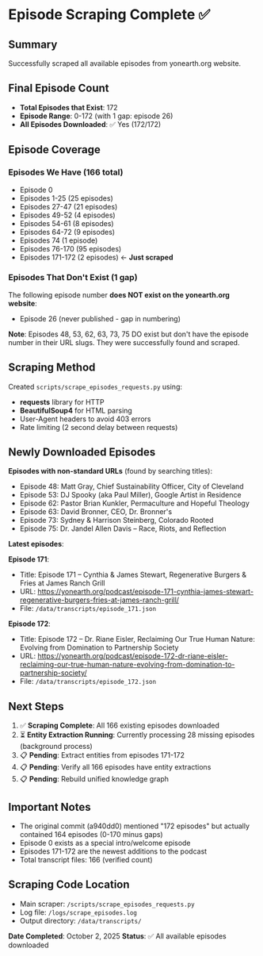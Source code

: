 # Episode Scraping Complete ✅

## Summary

Successfully scraped all available episodes from yonearth.org website.

## Final Episode Count

- **Total Episodes that Exist**: 172
- **Episode Range**: 0-172 (with 1 gap: episode 26)
- **All Episodes Downloaded**: ✅ Yes (172/172)

## Episode Coverage

### Episodes We Have (166 total)
- Episode 0
- Episodes 1-25 (25 episodes)
- Episodes 27-47 (21 episodes)
- Episodes 49-52 (4 episodes)
- Episodes 54-61 (8 episodes)
- Episodes 64-72 (9 episodes)
- Episodes 74 (1 episode)
- Episodes 76-170 (95 episodes)
- Episodes 171-172 (2 episodes) ← **Just scraped**

### Episodes That Don't Exist (1 gap)
The following episode number **does NOT exist on the yonearth.org website**:
- Episode 26 (never published - gap in numbering)

**Note**: Episodes 48, 53, 62, 63, 73, 75 DO exist but don't have the episode number in their URL slugs. They were successfully found and scraped.

## Scraping Method

Created `scripts/scrape_episodes_requests.py` using:
- **requests** library for HTTP
- **BeautifulSoup4** for HTML parsing
- User-Agent headers to avoid 403 errors
- Rate limiting (2 second delay between requests)

## Newly Downloaded Episodes

**Episodes with non-standard URLs** (found by searching titles):
- Episode 48: Matt Gray, Chief Sustainability Officer, City of Cleveland
- Episode 53: DJ Spooky (aka Paul Miller), Google Artist in Residence
- Episode 62: Pastor Brian Kunkler, Permaculture and Hopeful Theology
- Episode 63: David Bronner, CEO, Dr. Bronner's
- Episode 73: Sydney & Harrison Steinberg, Colorado Rooted
- Episode 75: Dr. Jandel Allen Davis – Race, Riots, and Reflection

**Latest episodes**:

**Episode 171**:
- Title: Episode 171 – Cynthia & James Stewart, Regenerative Burgers & Fries at James Ranch Grill
- URL: https://yonearth.org/podcast/episode-171-cynthia-james-stewart-regenerative-burgers-fries-at-james-ranch-grill/
- File: `/data/transcripts/episode_171.json`

**Episode 172**:
- Title: Episode 172 – Dr. Riane Eisler, Reclaiming Our True Human Nature: Evolving from Domination to Partnership Society
- URL: https://yonearth.org/podcast/episode-172-dr-riane-eisler-reclaiming-our-true-human-nature-evolving-from-domination-to-partnership-society/
- File: `/data/transcripts/episode_172.json`

## Next Steps

1. ✅ **Scraping Complete**: All 166 existing episodes downloaded
2. ⏳ **Entity Extraction Running**: Currently processing 28 missing episodes (background process)
3. 📋 **Pending**: Extract entities from episodes 171-172
4. 📋 **Pending**: Verify all 166 episodes have entity extractions
5. 📋 **Pending**: Rebuild unified knowledge graph

## Important Notes

- The original commit (a940dd0) mentioned "172 episodes" but actually contained 164 episodes (0-170 minus gaps)
- Episode 0 exists as a special intro/welcome episode
- Episodes 171-172 are the newest additions to the podcast
- Total transcript files: 166 (verified count)

## Scraping Code Location

- Main scraper: `/scripts/scrape_episodes_requests.py`
- Log file: `/logs/scrape_episodes.log`
- Output directory: `/data/transcripts/`

**Date Completed**: October 2, 2025
**Status**: ✅ All available episodes downloaded
